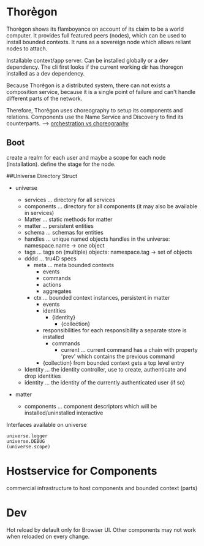 Thore͛gon
========

Thore͛gon shows its flamboyance on account of its claim to be a world computer. 
It provides full featured peers (nodes), which can be used to install bounded contexts.
It runs as a sovereign node which allows reliant nodes to attach.

Installable context/app server. Can be installed globally or a dev dependency.
The cli first looks if the current working dir has thoregon installed as a dev dependency.

Because Thore͛gon is a distributed system, there can not exists a composition service, because it is a single point of failure
and can't handle different parts of the network.

Therefore, Thore͛gon uses choreography to setup its components and relations. Components use the Name Service and Discovery 
to find its counterparts. 
--> [orchestration vs choreography](https://stackoverflow.com/questions/4127241/orchestration-vs-choreography)


## Boot
create a realm for each user and maybe a scope for each node (installation). 
define the stage for the node.

##Universe Directory Struct

- universe
    - services      ... directory for all services
    - components    ... directory for all components (it may also be available in services)
    - Matter        ... static methods for matter
    - matter        ... persistent entities
    - schema        ... schemas for entities
    - handles       ... unique named objects handles in the universe: namespace.name -> one object
    - tags          ... tags on (multiple) objects: namespace.tag -> set of objects   
    - dddd          ... tru4D specs 
        - meta      ... meta bounded contexts
            - events
            - commands
            - actions
            - aggregates
        - ctx       ... bounded context instances, persistent in matter
            - events
            - identities
                - {identity}
                    - {collection}
            - responsibilities    for each responsibility a separate store is installed
                - commands
                    - current   ... current command has a chain with property 'prev' which contains the previous command
            - {collection} from bounded context gets a top level entry
    - Identity      ... the identity controller, use to create, authenticate and drop identities
    - identity      ... the identity of the currently authenticated user (if so)
    
- matter 
    - components    ... component descriptors which will be installed/uninstalled interactive

Interfaces available on universe

    universe.logger
    universe.DEBUG
    (universe.scope)

# Hostservice for Components
commercial infrastructure to host components and bounded context (parts)

# Dev

Hot reload by default only for Browser UI. Other components may not work when reloaded on every change.
 
